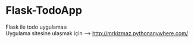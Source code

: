 # Flask-TodoApp
Flask ile todo uygulaması <br>
Uygulama sitesine ulaşmak için --> http://mrkizmaz.pythonanywhere.com/
